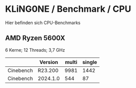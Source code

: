 # KLiNG0NE / Benchmark / CPU  
Hier befinden sich CPU-Benchmarks

## AMD Ryzen 5600X

6 Kerne; 12 Threads; 3,7 GHz

|              | Version  | multi | single |
| ------------ | -------- | ----- | -------|
| Cinebench    | R23.200  | 9981  | 1442   |
| Cinebench    | 2024.1.0 | 544   | 87     |
